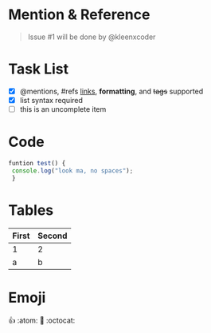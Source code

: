 # Mention & Reference
>Issue #1 will be done by @kleenxcoder

# Task List

- [x] @mentions, #refs [links](), **formatting**, and <del>tags</del> supported
- [x] list syntax required
- [ ] this is an uncomplete item

# Code 

```javascript
funtion test() {
 console.log("look ma, no spaces");
 }
```

# Tables
First | Second
----- | -----
1 | 2
a | b

# Emoji
:+1:
:atom:
:rocket:
:octocat:
